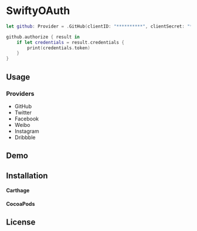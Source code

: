 # SwiftyOAuth

```swift
let github: Provider = .GitHub(clientID: "**********", clientSecret: "**********", redirectURL: "myapp://callback")

github.authorize { result in
    if let credentials = result.credentials {
        print(credentials.token)
    }
}
```

## Usage

### Providers

- GitHub
- Twitter
- Facebook
- Weibo
- Instagram
- Dribbble

## Demo

## Installation

#### Carthage

#### CocoaPods

## License
